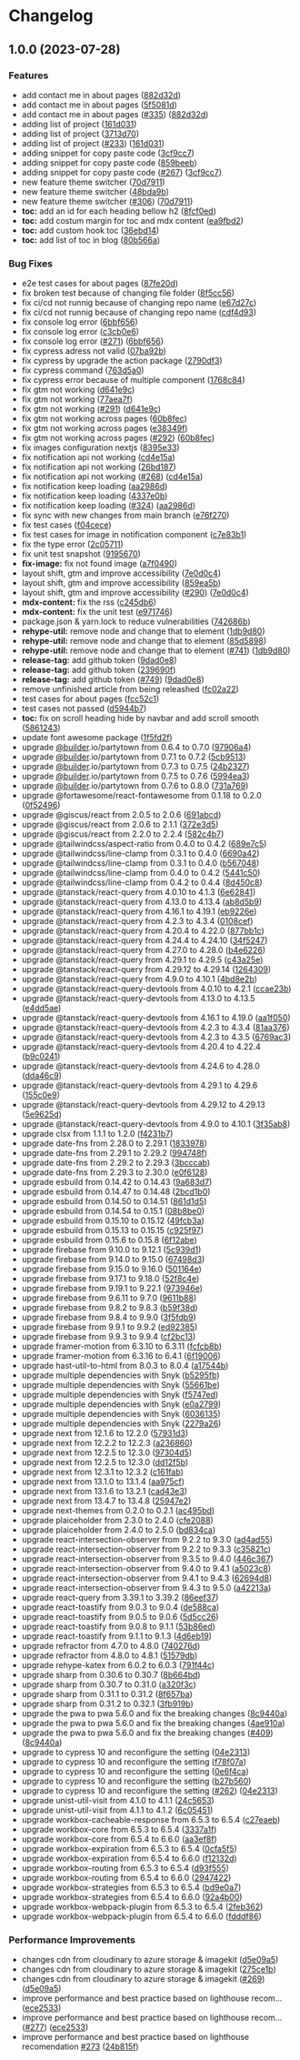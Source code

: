 # Changelog

## 1.0.0 (2023-07-28)


### Features

* add contact me in about pages ([882d32d](https://github.com/jerensl/www.jerensl.com/commit/882d32d43caa69c5b1d25329ca5b9ae63902b141))
* add contact me in about pages ([5f5081d](https://github.com/jerensl/www.jerensl.com/commit/5f5081d28dc75e13fa918de1a537a23b999f17cd))
* add contact me in about pages ([#335](https://github.com/jerensl/www.jerensl.com/issues/335)) ([882d32d](https://github.com/jerensl/www.jerensl.com/commit/882d32d43caa69c5b1d25329ca5b9ae63902b141))
* adding list of project ([161d031](https://github.com/jerensl/www.jerensl.com/commit/161d03174012e293930c6e298fbdf4eaf3fe723e))
* adding list of project ([3713d70](https://github.com/jerensl/www.jerensl.com/commit/3713d701d54bc3381d5abe350caab66ec395acb2))
* adding list of project ([#233](https://github.com/jerensl/www.jerensl.com/issues/233)) ([161d031](https://github.com/jerensl/www.jerensl.com/commit/161d03174012e293930c6e298fbdf4eaf3fe723e))
* adding snippet for copy paste code ([3cf9cc7](https://github.com/jerensl/www.jerensl.com/commit/3cf9cc719deb4837d10175a14ef61da2d288fe20))
* adding snippet for copy paste code ([859beeb](https://github.com/jerensl/www.jerensl.com/commit/859beebea0a6a4725ea6e22c5b4c3444c2c62547))
* adding snippet for copy paste code ([#267](https://github.com/jerensl/www.jerensl.com/issues/267)) ([3cf9cc7](https://github.com/jerensl/www.jerensl.com/commit/3cf9cc719deb4837d10175a14ef61da2d288fe20))
* new feature theme switcher ([70d7911](https://github.com/jerensl/www.jerensl.com/commit/70d791197722c9d6230b5ab5cda50fa272dda778))
* new feature theme switcher ([48bda9b](https://github.com/jerensl/www.jerensl.com/commit/48bda9b30573beae7401057dddcf7b6678d09b6e))
* new feature theme switcher ([#306](https://github.com/jerensl/www.jerensl.com/issues/306)) ([70d7911](https://github.com/jerensl/www.jerensl.com/commit/70d791197722c9d6230b5ab5cda50fa272dda778))
* **toc:** add an id for each heading bellow h2 ([8fcf0ed](https://github.com/jerensl/www.jerensl.com/commit/8fcf0ed47fe5067326a35be8a7bc5fa19c16d4f2))
* **toc:** add costum margin for toc and mdx content ([ea9fbd2](https://github.com/jerensl/www.jerensl.com/commit/ea9fbd2f10a4923459490bcccf08eca10106c509))
* **toc:** add custom hook toc ([36ebd14](https://github.com/jerensl/www.jerensl.com/commit/36ebd141bfbb1e5603db9734d6a8ba4196c5265a))
* **toc:** add list of toc in blog ([80b566a](https://github.com/jerensl/www.jerensl.com/commit/80b566ac66e0ead039efa08b7dc84ceebce9e0ec))


### Bug Fixes

* e2e test cases for about pages ([87fe20d](https://github.com/jerensl/www.jerensl.com/commit/87fe20d9ea74137acf88425ff7ece5607156f6a5))
* fix broken test because of changing file folder ([8f5cc56](https://github.com/jerensl/www.jerensl.com/commit/8f5cc567a527ed90811279157593ced89d079e4d))
* fix ci/cd not runnig because of changing repo name ([e67d27c](https://github.com/jerensl/www.jerensl.com/commit/e67d27cda007578025bca5941e0882832650a5cd))
* fix ci/cd not runnig because of changing repo name ([cdf4d93](https://github.com/jerensl/www.jerensl.com/commit/cdf4d93587ccab1472a86203ac66c0ef71798e09))
* fix console log error ([6bbf656](https://github.com/jerensl/www.jerensl.com/commit/6bbf65626f0900c746f3325d6531b1df5c4dcb9b))
* fix console log error ([c3cb0e6](https://github.com/jerensl/www.jerensl.com/commit/c3cb0e6f5ab6340a1e845325997b9e48053a4528))
* fix console log error ([#271](https://github.com/jerensl/www.jerensl.com/issues/271)) ([6bbf656](https://github.com/jerensl/www.jerensl.com/commit/6bbf65626f0900c746f3325d6531b1df5c4dcb9b))
* fix cypress adress not valid ([07ba92b](https://github.com/jerensl/www.jerensl.com/commit/07ba92bc536275614fb261bd5dc9ccac6e0fa247))
* fix cypress by upgrade the action package ([2790df3](https://github.com/jerensl/www.jerensl.com/commit/2790df3462755e23b2675c6287ccba86f8de90af))
* fix cypress command ([763d5a0](https://github.com/jerensl/www.jerensl.com/commit/763d5a04b10ab99577b1e37b9684b600a221fc03))
* fix cypress error because of multiple component ([1768c84](https://github.com/jerensl/www.jerensl.com/commit/1768c84f0effa1d196dca19233278e4de058e07c))
* fix gtm not working ([d641e9c](https://github.com/jerensl/www.jerensl.com/commit/d641e9c1e88472b7dc13c89a035958fe56f6a682))
* fix gtm not working ([77aea7f](https://github.com/jerensl/www.jerensl.com/commit/77aea7f74627305662bc558a78b1a19c7baa5223))
* fix gtm not working ([#291](https://github.com/jerensl/www.jerensl.com/issues/291)) ([d641e9c](https://github.com/jerensl/www.jerensl.com/commit/d641e9c1e88472b7dc13c89a035958fe56f6a682))
* fix gtm not working across pages ([60b8fec](https://github.com/jerensl/www.jerensl.com/commit/60b8fec18caf93c46ecfedbfb229171d81a537fb))
* fix gtm not working across pages ([e38349f](https://github.com/jerensl/www.jerensl.com/commit/e38349f1124c9d84e7f326a3322379abe15b32e8))
* fix gtm not working across pages ([#292](https://github.com/jerensl/www.jerensl.com/issues/292)) ([60b8fec](https://github.com/jerensl/www.jerensl.com/commit/60b8fec18caf93c46ecfedbfb229171d81a537fb))
* fix images configuration nextjs ([8395e33](https://github.com/jerensl/www.jerensl.com/commit/8395e33b639be59d87728710566fc9c0a0840067))
* fix notification api not working ([cd4e15a](https://github.com/jerensl/www.jerensl.com/commit/cd4e15a234a6a6b1d0be3d014225fada1340325e))
* fix notification api not working ([26bd187](https://github.com/jerensl/www.jerensl.com/commit/26bd1874b63cd74054d44268b8902f9327a7d0a9))
* fix notification api not working ([#268](https://github.com/jerensl/www.jerensl.com/issues/268)) ([cd4e15a](https://github.com/jerensl/www.jerensl.com/commit/cd4e15a234a6a6b1d0be3d014225fada1340325e))
* fix notification keep loading ([aa2986d](https://github.com/jerensl/www.jerensl.com/commit/aa2986d4d1792889faddd49720489b63f9078514))
* fix notification keep loading ([4337e0b](https://github.com/jerensl/www.jerensl.com/commit/4337e0b586b4b5663c5bcf537b07574a8170478f))
* fix notification keep loading ([#324](https://github.com/jerensl/www.jerensl.com/issues/324)) ([aa2986d](https://github.com/jerensl/www.jerensl.com/commit/aa2986d4d1792889faddd49720489b63f9078514))
* fix sync with new changes from main branch ([e76f270](https://github.com/jerensl/www.jerensl.com/commit/e76f2707d65ae90062ddffb009729659432ca6f9))
* fix test cases ([f04cece](https://github.com/jerensl/www.jerensl.com/commit/f04cecef605a1d36a0d124d6bd366d2170bad435))
* fix test cases for image in notification component ([c7e83b1](https://github.com/jerensl/www.jerensl.com/commit/c7e83b1ee652b6ede4f830a818aaf3d700e00849))
* fix the type error ([2c05711](https://github.com/jerensl/www.jerensl.com/commit/2c057117b1493c786cdedbc5c70085a377d8d974))
* fix unit test snapshot ([9195670](https://github.com/jerensl/www.jerensl.com/commit/9195670ef79a23a0fccb69f98892c109b7ff54f6))
* **fix-image:** fix not found image ([a7f0490](https://github.com/jerensl/www.jerensl.com/commit/a7f0490a01d8d0cb892ebe71394afc35f442198a))
* layout shift, gtm and improve accessibility ([7e0d0c4](https://github.com/jerensl/www.jerensl.com/commit/7e0d0c4c9dc8787813d906fcb1f820d84b2ac485))
* layout shift, gtm and improve accessibility ([859ea5b](https://github.com/jerensl/www.jerensl.com/commit/859ea5bab84d2502c76d24fd5ea0669716995bc4))
* layout shift, gtm and improve accessibility ([#290](https://github.com/jerensl/www.jerensl.com/issues/290)) ([7e0d0c4](https://github.com/jerensl/www.jerensl.com/commit/7e0d0c4c9dc8787813d906fcb1f820d84b2ac485))
* **mdx-content:** fix the rss ([c245db6](https://github.com/jerensl/www.jerensl.com/commit/c245db629de3dade0628339cfb0ce8520b0ebf9d))
* **mdx-content:** fix the unit test ([e971746](https://github.com/jerensl/www.jerensl.com/commit/e971746be5a670b102b7c46dd3b9b0a6ff30a9ec))
* package.json & yarn.lock to reduce vulnerabilities ([742686b](https://github.com/jerensl/www.jerensl.com/commit/742686b69074da06e40db248434eb938c199d014))
* **rehype-util:** remove node and change that to element ([1db9d80](https://github.com/jerensl/www.jerensl.com/commit/1db9d808094665541c123427283bc1cbff97cef0))
* **rehype-util:** remove node and change that to element ([85d5898](https://github.com/jerensl/www.jerensl.com/commit/85d589823d246ba361f9b9f5b0cc924f138519e9))
* **rehype-util:** remove node and change that to element ([#741](https://github.com/jerensl/www.jerensl.com/issues/741)) ([1db9d80](https://github.com/jerensl/www.jerensl.com/commit/1db9d808094665541c123427283bc1cbff97cef0))
* **release-tag:** add github token ([9dad0e8](https://github.com/jerensl/www.jerensl.com/commit/9dad0e8be1c7f819aaab4e63eb045917b83cda0a))
* **release-tag:** add github token ([239690f](https://github.com/jerensl/www.jerensl.com/commit/239690f5d6d5d1af01fa9843ce52d63901860917))
* **release-tag:** add github token ([#749](https://github.com/jerensl/www.jerensl.com/issues/749)) ([9dad0e8](https://github.com/jerensl/www.jerensl.com/commit/9dad0e8be1c7f819aaab4e63eb045917b83cda0a))
* remove unfinished article from being releashed ([fc02a22](https://github.com/jerensl/www.jerensl.com/commit/fc02a22f9f3c9f1afd2154c88207e882f18ea1a4))
* test cases for about pages ([fcc52c1](https://github.com/jerensl/www.jerensl.com/commit/fcc52c10d739899d3dfb8852a05b9c87f3a7fdeb))
* test cases not passed ([d5944b7](https://github.com/jerensl/www.jerensl.com/commit/d5944b7765aaea30c7c402476e293d200aecc8b6))
* **toc:** fix on scroll heading hide by navbar and add scroll smooth ([5861243](https://github.com/jerensl/www.jerensl.com/commit/586124360029eb124ed0f822948ef95a3ab535de))
* update font awesome package ([1f5fd2f](https://github.com/jerensl/www.jerensl.com/commit/1f5fd2f47abf49efe11b0cdfb579ae38de866b78))
* upgrade [@builder](https://github.com/builder).io/partytown from 0.6.4 to 0.7.0 ([97906a4](https://github.com/jerensl/www.jerensl.com/commit/97906a4df573d3be144afed38937b2d892294396))
* upgrade [@builder](https://github.com/builder).io/partytown from 0.7.1 to 0.7.2 ([5cb9513](https://github.com/jerensl/www.jerensl.com/commit/5cb9513a12ed48dee8056ae8bd258cadf0755dba))
* upgrade [@builder](https://github.com/builder).io/partytown from 0.7.3 to 0.7.5 ([24b2327](https://github.com/jerensl/www.jerensl.com/commit/24b23273f39c41641e5e0ec24abba2b9326df140))
* upgrade [@builder](https://github.com/builder).io/partytown from 0.7.5 to 0.7.6 ([5994ea3](https://github.com/jerensl/www.jerensl.com/commit/5994ea3f06853c13ef23d40ee3cdc19c2d5509a4))
* upgrade [@builder](https://github.com/builder).io/partytown from 0.7.6 to 0.8.0 ([731a769](https://github.com/jerensl/www.jerensl.com/commit/731a7694bddcc0430328522647b73b39209c324e))
* upgrade @fortawesome/react-fontawesome from 0.1.18 to 0.2.0 ([0f52496](https://github.com/jerensl/www.jerensl.com/commit/0f524964883f5dfe00474a2053a8035ebaee2709))
* upgrade @giscus/react from 2.0.5 to 2.0.6 ([691abcd](https://github.com/jerensl/www.jerensl.com/commit/691abcd72a5d1555bb5ecdb63bcb6c60ddb678d1))
* upgrade @giscus/react from 2.0.6 to 2.1.1 ([372e3d5](https://github.com/jerensl/www.jerensl.com/commit/372e3d5d82694e81a8f7a6aea81fc578a57a339a))
* upgrade @giscus/react from 2.2.0 to 2.2.4 ([582c4b7](https://github.com/jerensl/www.jerensl.com/commit/582c4b7ff2996fb010f54a84fb717e353a4b1683))
* upgrade @tailwindcss/aspect-ratio from 0.4.0 to 0.4.2 ([689e7c5](https://github.com/jerensl/www.jerensl.com/commit/689e7c5be544bae7181d061d6928328fbe5fa1b6))
* upgrade @tailwindcss/line-clamp from 0.3.1 to 0.4.0 ([6690a42](https://github.com/jerensl/www.jerensl.com/commit/6690a422b3bc99852a46219655a06b95f84fb2a2))
* upgrade @tailwindcss/line-clamp from 0.3.1 to 0.4.0 ([b567048](https://github.com/jerensl/www.jerensl.com/commit/b567048aa79af21fac582f7995a455bcbce5721b))
* upgrade @tailwindcss/line-clamp from 0.4.0 to 0.4.2 ([5441c50](https://github.com/jerensl/www.jerensl.com/commit/5441c50fc4378bdd8c886d293e89ce09e9f3dbde))
* upgrade @tailwindcss/line-clamp from 0.4.2 to 0.4.4 ([8d450c8](https://github.com/jerensl/www.jerensl.com/commit/8d450c8486abc225d43bb02541eec1411cc63171))
* upgrade @tanstack/react-query from 4.0.10 to 4.1.3 ([6e62841](https://github.com/jerensl/www.jerensl.com/commit/6e628419434b9f43ea126b7371c5d9ca6f6f003f))
* upgrade @tanstack/react-query from 4.13.0 to 4.13.4 ([ab8d5b9](https://github.com/jerensl/www.jerensl.com/commit/ab8d5b9c4ac159dcbefb433ad3d149f8cd8c455e))
* upgrade @tanstack/react-query from 4.16.1 to 4.19.1 ([eb9226e](https://github.com/jerensl/www.jerensl.com/commit/eb9226e53533c5e1d2d812b59184a9dbf544074d))
* upgrade @tanstack/react-query from 4.2.3 to 4.3.4 ([0108cef](https://github.com/jerensl/www.jerensl.com/commit/0108cef85befa6af9637df1a02785593167c1f34))
* upgrade @tanstack/react-query from 4.20.4 to 4.22.0 ([877bb1c](https://github.com/jerensl/www.jerensl.com/commit/877bb1c37c24880253ace8b593ce87b3cb79e6ad))
* upgrade @tanstack/react-query from 4.24.4 to 4.24.10 ([34f5247](https://github.com/jerensl/www.jerensl.com/commit/34f5247655a29dd19ba72c3a2f0fc87c5ae43291))
* upgrade @tanstack/react-query from 4.27.0 to 4.28.0 ([b4e6226](https://github.com/jerensl/www.jerensl.com/commit/b4e6226cb8729788d3ed0f0eef3ba920d1761d4a))
* upgrade @tanstack/react-query from 4.29.1 to 4.29.5 ([c43a25e](https://github.com/jerensl/www.jerensl.com/commit/c43a25ea69dab095ab74fb3d43131437f76c7dca))
* upgrade @tanstack/react-query from 4.29.12 to 4.29.14 ([1264309](https://github.com/jerensl/www.jerensl.com/commit/1264309b75481cf8592bca54ee0356926d09a7dc))
* upgrade @tanstack/react-query from 4.9.0 to 4.10.1 ([4bd8e2b](https://github.com/jerensl/www.jerensl.com/commit/4bd8e2b6ee9ecccd9e67c38d7ece0585cf534c98))
* upgrade @tanstack/react-query-devtools from 4.0.10 to 4.2.1 ([ccae23b](https://github.com/jerensl/www.jerensl.com/commit/ccae23bffc3968213a4bb3e5705afe903701ebea))
* upgrade @tanstack/react-query-devtools from 4.13.0 to 4.13.5 ([e4dd5ae](https://github.com/jerensl/www.jerensl.com/commit/e4dd5ae70dd9ecf97e938ee469183e4bc4935a07))
* upgrade @tanstack/react-query-devtools from 4.16.1 to 4.19.0 ([aa1f050](https://github.com/jerensl/www.jerensl.com/commit/aa1f05070684945c4b5468a15cfd5cf47d22f55a))
* upgrade @tanstack/react-query-devtools from 4.2.3 to 4.3.4 ([81aa376](https://github.com/jerensl/www.jerensl.com/commit/81aa376aaddb5dc473d56528db6f7a6774749911))
* upgrade @tanstack/react-query-devtools from 4.2.3 to 4.3.5 ([6769ac3](https://github.com/jerensl/www.jerensl.com/commit/6769ac3fae46b787b5440eb3a62048ce757b44a4))
* upgrade @tanstack/react-query-devtools from 4.20.4 to 4.22.4 ([b9c0241](https://github.com/jerensl/www.jerensl.com/commit/b9c02415acbba1bcfde74a92cb83238f9ba117c3))
* upgrade @tanstack/react-query-devtools from 4.24.6 to 4.28.0 ([dda46c9](https://github.com/jerensl/www.jerensl.com/commit/dda46c9398480bb2e3472ba05223a568b00de586))
* upgrade @tanstack/react-query-devtools from 4.29.1 to 4.29.6 ([155c0e9](https://github.com/jerensl/www.jerensl.com/commit/155c0e97de2cf5452937361b7c8902c32c47f7d1))
* upgrade @tanstack/react-query-devtools from 4.29.12 to 4.29.13 ([5e9625d](https://github.com/jerensl/www.jerensl.com/commit/5e9625d8c6442c9063eb36bed9a46cb2a31b37a4))
* upgrade @tanstack/react-query-devtools from 4.9.0 to 4.10.1 ([3f35ab8](https://github.com/jerensl/www.jerensl.com/commit/3f35ab8af411359c8bc7ceeb4bd9afc3e75250ef))
* upgrade clsx from 1.1.1 to 1.2.0 ([f4231b7](https://github.com/jerensl/www.jerensl.com/commit/f4231b75ebb21b899ad2cb717269b7d78e3a23e9))
* upgrade date-fns from 2.28.0 to 2.29.1 ([1833978](https://github.com/jerensl/www.jerensl.com/commit/183397883f55cacc42e4827d1f8a45910915a9f3))
* upgrade date-fns from 2.29.1 to 2.29.2 ([994748f](https://github.com/jerensl/www.jerensl.com/commit/994748f4fbc883ba8f71620d39d140495f46e2a3))
* upgrade date-fns from 2.29.2 to 2.29.3 ([3bcccab](https://github.com/jerensl/www.jerensl.com/commit/3bcccab761fc4292ca8e1b0ed61d670565fc4975))
* upgrade date-fns from 2.29.3 to 2.30.0 ([e0f6128](https://github.com/jerensl/www.jerensl.com/commit/e0f612804e56949533a8655fd4bda6e4614202e3))
* upgrade esbuild from 0.14.42 to 0.14.43 ([9a683d7](https://github.com/jerensl/www.jerensl.com/commit/9a683d758bf2378cd90a5d810950db435546baee))
* upgrade esbuild from 0.14.47 to 0.14.48 ([2bcd1b0](https://github.com/jerensl/www.jerensl.com/commit/2bcd1b025e37e55f0e9f03e96261cafe4e10da8a))
* upgrade esbuild from 0.14.50 to 0.14.51 ([861d1d5](https://github.com/jerensl/www.jerensl.com/commit/861d1d578bfa08d237a4d77116ba4057dde9a91d))
* upgrade esbuild from 0.14.54 to 0.15.1 ([08b8be0](https://github.com/jerensl/www.jerensl.com/commit/08b8be05dbf3137a3cbef2882eeb5100ecd32eb5))
* upgrade esbuild from 0.15.10 to 0.15.12 ([49fcb3a](https://github.com/jerensl/www.jerensl.com/commit/49fcb3a7acbb61fdac77270f9adce5de464d1172))
* upgrade esbuild from 0.15.13 to 0.15.15 ([c925f97](https://github.com/jerensl/www.jerensl.com/commit/c925f975dbf4196e41a072aa1507431f6a986951))
* upgrade esbuild from 0.15.6 to 0.15.8 ([6f12abe](https://github.com/jerensl/www.jerensl.com/commit/6f12abe55cb7ee6be10feb1509a9cd6acbb5f8f9))
* upgrade firebase from 9.10.0 to 9.12.1 ([5c939d1](https://github.com/jerensl/www.jerensl.com/commit/5c939d1b50ccc8d24691cc9d81ce9ecfecbad6aa))
* upgrade firebase from 9.14.0 to 9.15.0 ([67498d3](https://github.com/jerensl/www.jerensl.com/commit/67498d3e7628782e0738a9447dcdbcc63c04acc9))
* upgrade firebase from 9.15.0 to 9.16.0 ([501164e](https://github.com/jerensl/www.jerensl.com/commit/501164ee35f2469c61766df2cad29428643414e7))
* upgrade firebase from 9.17.1 to 9.18.0 ([52f8c4e](https://github.com/jerensl/www.jerensl.com/commit/52f8c4efd59b6df7d66927ae131db1f2c534e893))
* upgrade firebase from 9.19.1 to 9.22.1 ([973946e](https://github.com/jerensl/www.jerensl.com/commit/973946ec815b77832ebb7ce112b94eefa93de9ab))
* upgrade firebase from 9.6.11 to 9.7.0 ([9611b88](https://github.com/jerensl/www.jerensl.com/commit/9611b8831f0294021e0c9868470b7dda70002d84))
* upgrade firebase from 9.8.2 to 9.8.3 ([b59f38d](https://github.com/jerensl/www.jerensl.com/commit/b59f38d0c2a9c14ca6fb88226ad7cca08be2dc5e))
* upgrade firebase from 9.8.4 to 9.9.0 ([3f5fdb9](https://github.com/jerensl/www.jerensl.com/commit/3f5fdb969d4be5e9a553ff0f801a020f7ccadf75))
* upgrade firebase from 9.9.1 to 9.9.2 ([ed92385](https://github.com/jerensl/www.jerensl.com/commit/ed92385729013d199dd770ec1fafd511c261da03))
* upgrade firebase from 9.9.3 to 9.9.4 ([cf2bc13](https://github.com/jerensl/www.jerensl.com/commit/cf2bc1380988ebe907eb20af0e64b4acb0c5c427))
* upgrade framer-motion from 6.3.10 to 6.3.11 ([fcfcb8b](https://github.com/jerensl/www.jerensl.com/commit/fcfcb8b3c3980cb5a74aa1892b3a4017cfcaa490))
* upgrade framer-motion from 6.3.16 to 6.4.1 ([6f19006](https://github.com/jerensl/www.jerensl.com/commit/6f19006f10405d2ff45e3d5ecb77636bf89bbf14))
* upgrade hast-util-to-html from 8.0.3 to 8.0.4 ([a17544b](https://github.com/jerensl/www.jerensl.com/commit/a17544bf0b9ec11c9b3f1d9d48e511a12526ab5e))
* upgrade multiple dependencies with Snyk ([b5295fb](https://github.com/jerensl/www.jerensl.com/commit/b5295fbd98e3085fc2c5564718e397013654c402))
* upgrade multiple dependencies with Snyk ([55661be](https://github.com/jerensl/www.jerensl.com/commit/55661be1694580f55207b0720f5e91794e3d8411))
* upgrade multiple dependencies with Snyk ([f5747ed](https://github.com/jerensl/www.jerensl.com/commit/f5747edda66fe0781c63bd0ad9522aa341d9d11c))
* upgrade multiple dependencies with Snyk ([e0a2799](https://github.com/jerensl/www.jerensl.com/commit/e0a2799c79a702cfe050d1392625f8cdc0755a47))
* upgrade multiple dependencies with Snyk ([6036135](https://github.com/jerensl/www.jerensl.com/commit/60361359fbf5feba69acec73d46ba7d1c95bfd78))
* upgrade multiple dependencies with Snyk ([2279a26](https://github.com/jerensl/www.jerensl.com/commit/2279a26382a231935065fc82d6e3ddbffd8335ec))
* upgrade next from 12.1.6 to 12.2.0 ([57931d3](https://github.com/jerensl/www.jerensl.com/commit/57931d328f27f5a0f1c728d63b8e9cc63293c2e6))
* upgrade next from 12.2.2 to 12.2.3 ([a236860](https://github.com/jerensl/www.jerensl.com/commit/a236860b7eaa58cef9bdaa61b29db9fef0c36d7f))
* upgrade next from 12.2.5 to 12.3.0 ([97304d5](https://github.com/jerensl/www.jerensl.com/commit/97304d569fdd0529b0104b86df1b8973b93ec267))
* upgrade next from 12.2.5 to 12.3.0 ([dd12f5b](https://github.com/jerensl/www.jerensl.com/commit/dd12f5bef4add3be5f8c0c45e9fb2fd58ef804e9))
* upgrade next from 12.3.1 to 12.3.2 ([c161fab](https://github.com/jerensl/www.jerensl.com/commit/c161fabfbce4a5384e68a2c833b096b9290cfe51))
* upgrade next from 13.1.0 to 13.1.4 ([aa975cf](https://github.com/jerensl/www.jerensl.com/commit/aa975cfb3e3836fe77e86f24017679bc27e938db))
* upgrade next from 13.1.6 to 13.2.1 ([cad43e3](https://github.com/jerensl/www.jerensl.com/commit/cad43e3ee87fc6a685b336fe3123e37e1076b7e1))
* upgrade next from 13.4.7 to 13.4.8 ([25947e2](https://github.com/jerensl/www.jerensl.com/commit/25947e2eede3ec8d17b7a83fc45e9c4109cdf6a0))
* upgrade next-themes from 0.2.0 to 0.2.1 ([ac495bd](https://github.com/jerensl/www.jerensl.com/commit/ac495bd117c6d9433d9aeebf9ac6650cf112ecb0))
* upgrade plaiceholder from 2.3.0 to 2.4.0 ([cfe2088](https://github.com/jerensl/www.jerensl.com/commit/cfe20889107cc788576fffdd83796d9bac4a95fa))
* upgrade plaiceholder from 2.4.0 to 2.5.0 ([bd834ca](https://github.com/jerensl/www.jerensl.com/commit/bd834ca953cbb1c1ca6f1db9df5117442dc9451f))
* upgrade react-intersection-observer from 9.2.2 to 9.3.0 ([ad4ad55](https://github.com/jerensl/www.jerensl.com/commit/ad4ad556051aaf743a83b96095a0fc425924820e))
* upgrade react-intersection-observer from 9.2.2 to 9.3.3 ([c35821c](https://github.com/jerensl/www.jerensl.com/commit/c35821c63134129c3a5ade8905d7c95838235b97))
* upgrade react-intersection-observer from 9.3.5 to 9.4.0 ([446c367](https://github.com/jerensl/www.jerensl.com/commit/446c367afeec9ea582c63dad05f1353315c61e6d))
* upgrade react-intersection-observer from 9.4.0 to 9.4.1 ([a5023c8](https://github.com/jerensl/www.jerensl.com/commit/a5023c80b64e5b5fe067b9bd8911df485eabd327))
* upgrade react-intersection-observer from 9.4.1 to 9.4.3 ([62694d8](https://github.com/jerensl/www.jerensl.com/commit/62694d81f01c5d8a121a51acaaf96575ab7b66d9))
* upgrade react-intersection-observer from 9.4.3 to 9.5.0 ([a42213a](https://github.com/jerensl/www.jerensl.com/commit/a42213a7c3fc904e4f87b8e86ec3a99477ed8895))
* upgrade react-query from 3.39.1 to 3.39.2 ([86eef37](https://github.com/jerensl/www.jerensl.com/commit/86eef37fa712834e68eb9afe6c8245653c0cc2a3))
* upgrade react-toastify from 9.0.3 to 9.0.4 ([de588ca](https://github.com/jerensl/www.jerensl.com/commit/de588ca5007ad9ea8206e96550bcdfdb23bb923e))
* upgrade react-toastify from 9.0.5 to 9.0.6 ([5d5cc26](https://github.com/jerensl/www.jerensl.com/commit/5d5cc26d46f47def35c8aa58b3647d1f5405b460))
* upgrade react-toastify from 9.0.8 to 9.1.1 ([53b86ed](https://github.com/jerensl/www.jerensl.com/commit/53b86eda96ad8fc9d62a9924f7b9b0d948722184))
* upgrade react-toastify from 9.1.1 to 9.1.3 ([4d6eb19](https://github.com/jerensl/www.jerensl.com/commit/4d6eb193a1976e14ce37150541f7de7dbe0a8fa0))
* upgrade refractor from 4.7.0 to 4.8.0 ([740276d](https://github.com/jerensl/www.jerensl.com/commit/740276d566aec208b20fd441e24fdf46802daa95))
* upgrade refractor from 4.8.0 to 4.8.1 ([51579db](https://github.com/jerensl/www.jerensl.com/commit/51579db7d7645e65dc88dc1fab5ce8d78763ed98))
* upgrade rehype-katex from 6.0.2 to 6.0.3 ([791f44c](https://github.com/jerensl/www.jerensl.com/commit/791f44cdf0cd78aff2c36023cc572832c3c19eff))
* upgrade sharp from 0.30.6 to 0.30.7 ([8b664bd](https://github.com/jerensl/www.jerensl.com/commit/8b664bda329ce8b3d5074f8ba928c09f5ff05056))
* upgrade sharp from 0.30.7 to 0.31.0 ([a320f3c](https://github.com/jerensl/www.jerensl.com/commit/a320f3c0847e1548010298bb7b6032eea1dd83b4))
* upgrade sharp from 0.31.1 to 0.31.2 ([8f657ba](https://github.com/jerensl/www.jerensl.com/commit/8f657babb01da74bdf771d7b5632e7989c793a92))
* upgrade sharp from 0.31.2 to 0.32.1 ([3fb919b](https://github.com/jerensl/www.jerensl.com/commit/3fb919b192f26f36007075470cdf9ad0dc097681))
* upgrade the pwa to pwa 5.6.0 and fix the breaking changes ([8c9440a](https://github.com/jerensl/www.jerensl.com/commit/8c9440a6b935f287160caaba591736dda8cd858a))
* upgrade the pwa to pwa 5.6.0 and fix the breaking changes ([4ae910a](https://github.com/jerensl/www.jerensl.com/commit/4ae910ab9fa1c6c19724ffcd61909e8428aa49a4))
* upgrade the pwa to pwa 5.6.0 and fix the breaking changes ([#409](https://github.com/jerensl/www.jerensl.com/issues/409)) ([8c9440a](https://github.com/jerensl/www.jerensl.com/commit/8c9440a6b935f287160caaba591736dda8cd858a))
* upgrade to cypress 10 and reconfigure the setting ([04e2313](https://github.com/jerensl/www.jerensl.com/commit/04e2313a11cc7e31ba0a977c53ea2c1ff88087c8))
* upgrade to cypress 10 and reconfigure the setting ([f78f07a](https://github.com/jerensl/www.jerensl.com/commit/f78f07ad88f9af65549b3d09bdb733b6c8ce186e))
* upgrade to cypress 10 and reconfigure the setting ([0e6f4ca](https://github.com/jerensl/www.jerensl.com/commit/0e6f4cabdbc8dc15882d8265be0a9b289048422f))
* upgrade to cypress 10 and reconfigure the setting ([b27b560](https://github.com/jerensl/www.jerensl.com/commit/b27b5605fa0a8637504c90a29ae063530d7d0041))
* upgrade to cypress 10 and reconfigure the setting ([#262](https://github.com/jerensl/www.jerensl.com/issues/262)) ([04e2313](https://github.com/jerensl/www.jerensl.com/commit/04e2313a11cc7e31ba0a977c53ea2c1ff88087c8))
* upgrade unist-util-visit from 4.1.0 to 4.1.1 ([24c5653](https://github.com/jerensl/www.jerensl.com/commit/24c5653ea9f00b16281c0d8e878f1a8fccdbac21))
* upgrade unist-util-visit from 4.1.1 to 4.1.2 ([6c05451](https://github.com/jerensl/www.jerensl.com/commit/6c054512a3bcb935eb18b4b0f52ee9857a921893))
* upgrade workbox-cacheable-response from 6.5.3 to 6.5.4 ([c27eaeb](https://github.com/jerensl/www.jerensl.com/commit/c27eaeb9f1db31c9f43e292746162b5eea3efe22))
* upgrade workbox-core from 6.5.3 to 6.5.4 ([3337a1f](https://github.com/jerensl/www.jerensl.com/commit/3337a1f927bdf94b295fefba7f801053a855f3d8))
* upgrade workbox-core from 6.5.4 to 6.6.0 ([aa3ef8f](https://github.com/jerensl/www.jerensl.com/commit/aa3ef8fb776cac86dfc5dadd207f8d4d2ab79c49))
* upgrade workbox-expiration from 6.5.3 to 6.5.4 ([0cfa5f5](https://github.com/jerensl/www.jerensl.com/commit/0cfa5f565c6b77be6d155d787c1bda4f8a32b429))
* upgrade workbox-expiration from 6.5.4 to 6.6.0 ([f12132d](https://github.com/jerensl/www.jerensl.com/commit/f12132db78a3302c7bc5d4ed5bd31ceb47d59944))
* upgrade workbox-routing from 6.5.3 to 6.5.4 ([d93f555](https://github.com/jerensl/www.jerensl.com/commit/d93f555de8a21501ba6dab96912ba5ef92f18e06))
* upgrade workbox-routing from 6.5.4 to 6.6.0 ([2947422](https://github.com/jerensl/www.jerensl.com/commit/2947422559dea48e373c88da1ec5554b7a8ddfdd))
* upgrade workbox-strategies from 6.5.3 to 6.5.4 ([bd9e0a7](https://github.com/jerensl/www.jerensl.com/commit/bd9e0a72b9400bd2b976c352350a482d37e99c21))
* upgrade workbox-strategies from 6.5.4 to 6.6.0 ([92a4b00](https://github.com/jerensl/www.jerensl.com/commit/92a4b0024672328cde35736ae5d79c954d3b9df3))
* upgrade workbox-webpack-plugin from 6.5.3 to 6.5.4 ([2feb362](https://github.com/jerensl/www.jerensl.com/commit/2feb3623ce7712603d562f8db426007ba7bc43ad))
* upgrade workbox-webpack-plugin from 6.5.4 to 6.6.0 ([fdddf86](https://github.com/jerensl/www.jerensl.com/commit/fdddf86541a610a0c830ad87bef588a56869d2f4))


### Performance Improvements

* changes cdn from cloudinary to azure storage & imagekit ([d5e09a5](https://github.com/jerensl/www.jerensl.com/commit/d5e09a5c16cefd13222b402b30b3450249b4d331))
* changes cdn from cloudinary to azure storage & imagekit ([275ce1b](https://github.com/jerensl/www.jerensl.com/commit/275ce1b667320b67190405f0f94b5658d46b4cfb))
* changes cdn from cloudinary to azure storage & imagekit ([#269](https://github.com/jerensl/www.jerensl.com/issues/269)) ([d5e09a5](https://github.com/jerensl/www.jerensl.com/commit/d5e09a5c16cefd13222b402b30b3450249b4d331))
* improve performance and best practice based on lighthouse recom… ([ece2533](https://github.com/jerensl/www.jerensl.com/commit/ece2533aba281f2b1ec7f6c44bf0f6252fcebb78))
* improve performance and best practice based on lighthouse recom… ([#277](https://github.com/jerensl/www.jerensl.com/issues/277)) ([ece2533](https://github.com/jerensl/www.jerensl.com/commit/ece2533aba281f2b1ec7f6c44bf0f6252fcebb78))
* improve performance and best practice based on lighthouse recomendation [#273](https://github.com/jerensl/www.jerensl.com/issues/273) ([24b815f](https://github.com/jerensl/www.jerensl.com/commit/24b815f70196ea412b539fbe7d01853635dd9043))
